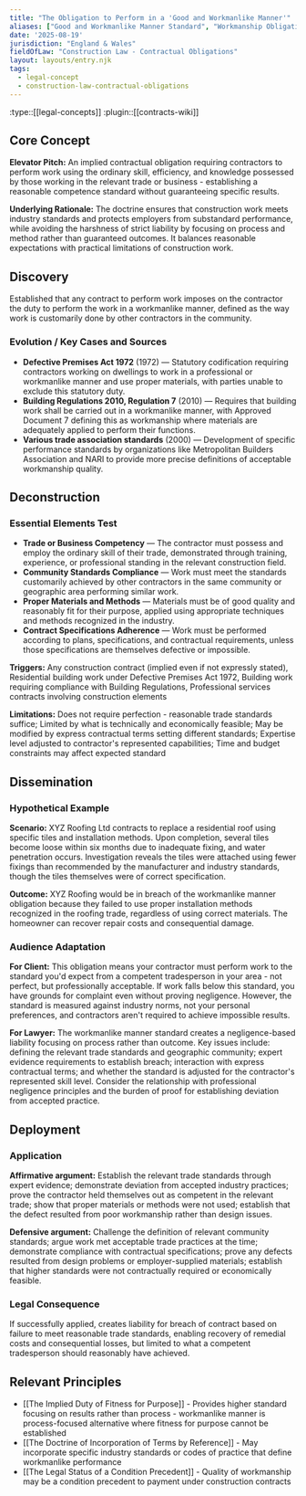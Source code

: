 ```yaml
---
title: "The Obligation to Perform in a 'Good and Workmanlike Manner'"
aliases: ["Good and Workmanlike Manner Standard", "Workmanship Obligation", "Implied Duty of Good Workmanship", "Skilled Workmanship Standard"]
date: '2025-08-19'
jurisdiction: "England & Wales"
fieldOfLaw: "Construction Law - Contractual Obligations"
layout: layouts/entry.njk
tags:
  - legal-concept
  - construction-law-contractual-obligations
---
```


:type::[[legal-concepts]]
:plugin::[[contracts-wiki]]

## Core Concept

**Elevator Pitch:** An implied contractual obligation requiring contractors to perform work using the ordinary skill, efficiency, and knowledge possessed by those working in the relevant trade or business - establishing a reasonable competence standard without guaranteeing specific results.

**Underlying Rationale:** The doctrine ensures that construction work meets industry standards and protects employers from substandard performance, while avoiding the harshness of strict liability by focusing on process and method rather than guaranteed outcomes. It balances reasonable expectations with practical limitations of construction work.

## Discovery

Established that any contract to perform work imposes on the contractor the duty to perform the work in a workmanlike manner, defined as the way work is customarily done by other contractors in the community.

### Evolution / Key Cases and Sources

- **Defective Premises Act 1972** (1972) — Statutory codification requiring contractors working on dwellings to work in a professional or workmanlike manner and use proper materials, with parties unable to exclude this statutory duty.
- **Building Regulations 2010, Regulation 7** (2010) — Requires that building work shall be carried out in a workmanlike manner, with Approved Document 7 defining this as workmanship where materials are adequately applied to perform their functions.
- **Various trade association standards** (2000) — Development of specific performance standards by organizations like Metropolitan Builders Association and NARI to provide more precise definitions of acceptable workmanship quality.

## Deconstruction

### Essential Elements Test

- **Trade or Business Competency** — The contractor must possess and employ the ordinary skill of their trade, demonstrated through training, experience, or professional standing in the relevant construction field.
- **Community Standards Compliance** — Work must meet the standards customarily achieved by other contractors in the same community or geographic area performing similar work.
- **Proper Materials and Methods** — Materials must be of good quality and reasonably fit for their purpose, applied using appropriate techniques and methods recognized in the industry.
- **Contract Specifications Adherence** — Work must be performed according to plans, specifications, and contractual requirements, unless those specifications are themselves defective or impossible.

**Triggers:** Any construction contract (implied even if not expressly stated), Residential building work under Defective Premises Act 1972, Building work requiring compliance with Building Regulations, Professional services contracts involving construction elements

**Limitations:** Does not require perfection - reasonable trade standards suffice; Limited by what is technically and economically feasible; May be modified by express contractual terms setting different standards; Expertise level adjusted to contractor's represented capabilities; Time and budget constraints may affect expected standard

## Dissemination

### Hypothetical Example

**Scenario:** XYZ Roofing Ltd contracts to replace a residential roof using specific tiles and installation methods. Upon completion, several tiles become loose within six months due to inadequate fixing, and water penetration occurs. Investigation reveals the tiles were attached using fewer fixings than recommended by the manufacturer and industry standards, though the tiles themselves were of correct specification.

**Outcome:** XYZ Roofing would be in breach of the workmanlike manner obligation because they failed to use proper installation methods recognized in the roofing trade, regardless of using correct materials. The homeowner can recover repair costs and consequential damage.

### Audience Adaptation

**For Client:** This obligation means your contractor must perform work to the standard you'd expect from a competent tradesperson in your area - not perfect, but professionally acceptable. If work falls below this standard, you have grounds for complaint even without proving negligence. However, the standard is measured against industry norms, not your personal preferences, and contractors aren't required to achieve impossible results.

**For Lawyer:** The workmanlike manner standard creates a negligence-based liability focusing on process rather than outcome. Key issues include: defining the relevant trade standards and geographic community; expert evidence requirements to establish breach; interaction with express contractual terms; and whether the standard is adjusted for the contractor's represented skill level. Consider the relationship with professional negligence principles and the burden of proof for establishing deviation from accepted practice.

## Deployment

### Application

**Affirmative argument:** Establish the relevant trade standards through expert evidence; demonstrate deviation from accepted industry practices; prove the contractor held themselves out as competent in the relevant trade; show that proper materials or methods were not used; establish that the defect resulted from poor workmanship rather than design issues.

**Defensive argument:** Challenge the definition of relevant community standards; argue work met acceptable trade practices at the time; demonstrate compliance with contractual specifications; prove any defects resulted from design problems or employer-supplied materials; establish that higher standards were not contractually required or economically feasible.

### Legal Consequence

If successfully applied, creates liability for breach of contract based on failure to meet reasonable trade standards, enabling recovery of remedial costs and consequential losses, but limited to what a competent tradesperson should reasonably have achieved.

## Relevant Principles

- [[The Implied Duty of Fitness for Purpose]] - Provides higher standard focusing on results rather than process - workmanlike manner is process-focused alternative where fitness for purpose cannot be established
- [[The Doctrine of Incorporation of Terms by Reference]] - May incorporate specific industry standards or codes of practice that define workmanlike performance
- [[The Legal Status of a Condition Precedent]] - Quality of workmanship may be a condition precedent to payment under construction contracts
